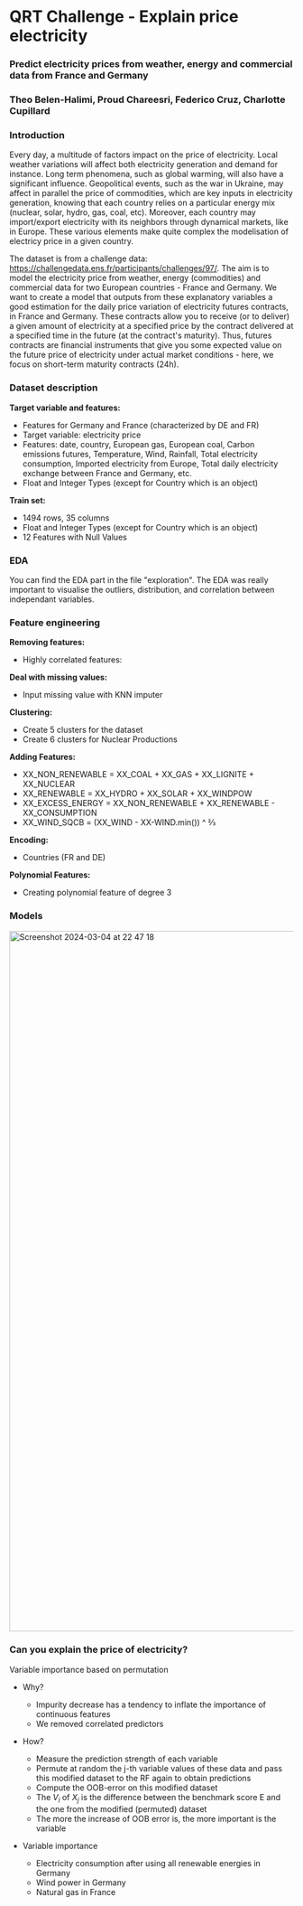 # QRT Challenge - Explain price electricity

### **Predict electricity prices from weather, energy and commercial data from France and Germany**

### Theo Belen-Halimi, Proud Chareesri, Federico Cruz, Charlotte Cupillard

### Introduction

Every day, a multitude of factors impact on the price of electricity. Local weather variations will affect both electricity generation and demand for instance. Long term phenomena, such as global warming, will also have a significant influence. Geopolitical events, such as the war in Ukraine, may affect in parallel the price of commodities, which are key inputs in electricity generation, knowing that each country relies on a particular energy mix (nuclear, solar, hydro, gas, coal, etc). Moreover, each country may import/export electricity with its neighbors through dynamical markets, like in Europe. These various elements make quite complex the modelisation of electricy price in a given country.

The dataset is from a challenge data: https://challengedata.ens.fr/participants/challenges/97/.
The aim is to model the electricity price from weather, energy (commodities) and commercial data for two European countries - France and Germany. We want to create a model that outputs from these explanatory variables a good estimation for the daily price variation of electricity futures contracts, in France and Germany. These contracts allow you to receive (or to deliver) a given amount of electricity at a specified price by the contract delivered at a specified time in the future (at the contract's maturity). Thus, futures contracts are financial instruments that give you some expected value on the future price of electricity under actual market conditions - here, we focus on short-term maturity contracts (24h). 

### Dataset description

**Target variable and features:**

* Features for Germany and France (characterized by DE and FR)
* Target variable: electricity price
* Features: date, country, European gas, European coal, Carbon emissions futures, Temperature, Wind, Rainfall, Total electricity consumption, Imported electricity from Europe, Total daily electricity exchange between France and Germany, etc.
* Float and Integer Types (except for Country which is an object)

**Train set:**
* 1494 rows, 35 columns
* Float and Integer Types (except for Country which is an object)
* 12 Features with Null Values

### EDA

You can find the EDA part in the file "exploration".
The EDA was really important to visualise the outliers, distribution, and correlation between independant variables.


### Feature engineering

**Removing features:**
* Highly correlated features:

**Deal with missing values:**
* Input missing value with KNN imputer

**Clustering:**
* Create 5 clusters for the dataset
* Create 6 clusters for Nuclear Productions

**Adding Features:**
* XX_NON_RENEWABLE = XX_COAL + XX_GAS + XX_LIGNITE + XX_NUCLEAR
* XX_RENEWABLE = XX_HYDRO + XX_SOLAR + XX_WINDPOW
* XX_EXCESS_ENERGY = XX_NON_RENEWABLE + XX_RENEWABLE - XX_CONSUMPTION
* XX_WIND_SQCB = (XX_WIND - XX-WIND.min()) ^ ⅔

**Encoding:**
* Countries (FR and DE)

**Polynomial Features:**
* Creating polynomial feature of degree 3

### Models
<img width="1240" alt="Screenshot 2024-03-04 at 22 47 18" src="https://github.com/Behachee/Explain-Electricity-Price/assets/115945494/742fbeb7-9ad8-4983-8986-0e3a0e3e04c6">


### Can you explain the price of electricity?

Variable importance based on permutation 

* Why?
  * Impurity decrease has a tendency to inflate the importance of continuous features
  * We removed correlated predictors

* How?
  * Measure the prediction strength of each variable
  * Permute at random the j-th variable values of these data and pass this modified dataset to the RF again to obtain predictions
  * Compute the OOB-error on this modified dataset
  * The $V_i$ of $X_j$ is the difference between the benchmark score E and the one from the modified (permuted) dataset
  * The more the increase of OOB error is, the more important is the variable

* Variable importance
  * Electricity consumption after using all renewable energies in Germany
  * Wind power in Germany
  * Natural gas in France
